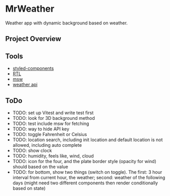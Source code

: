 # MrWeather

Weather app with dynamic background based on weather.

## Project Overview

## Tools

- [styled-components](https://github.com/styled-components/styled-components)
- [RTL](https://testing-library.com/docs/react-testing-library/intro/)
- [msw](https://github.com/mswjs/msw)
- [weather api](https://www.weatherapi.com/)

## ToDo

- TODO: set up Vitest and write test first
- TODO: look for 3D background method
- TODO: test include msw for fetching
- TODO: way to hide API key
- TODO: toggle Fahrenheit or Celsius
- TODO: location search, including init location and default location is not
  allowed, including auto complete
- TODO: show clock
- TODO: humidity, feels like, wind, cloud
- TODO: icon for the four, and the plate border style (opacity for wind) should
  based on the value
- TODO: for bottom, show two things (switch on toggle). The first: 3 hour
  interval from current hour, the weather; second: weather of the following days
  (might need two different components then render conditionally based on state)
